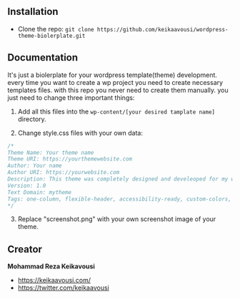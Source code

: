 ## Installation

- Clone the repo: `git clone https://github.com/keikaavousi/wordpress-theme-biolerplate.git`

## Documentation

It's just a biolerplate for your wordpress template(theme) development. every time you want to create a wp project you need to create necessary templates files. with this repo you never need to create them manually.
you just need to change three important things:

1. Add all this files into the `wp-content/[your desired tamplate name]` directory.

2. Change style.css files with your own data:

```css
/*
Theme Name: Your theme name 
Theme URI: https://yourthemewebsite.com
Author: Your name
Author URI: https://yourwebsite.com
Description: This theme was completely designed and develeoped for my website
Version: 1.0
Text Domain: mytheme
Tags: one-column, flexible-header, accessibility-ready, custom-colors, custom-menu, custom-logo, editor-style, featured-images, footer-widgets, rtl-language-support, sticky-post, threaded-comments, translation-ready
*/
```

3. Replace "screenshot.png" with your own screenshot image of your theme.

## Creator

**Mohammad Reza Keikavousi**

- <https://keikaavousi.com/>
- <https://twitter.com/keikaavousi>
